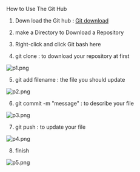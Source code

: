 How to Use The Git Hub 



1. Down load the Git hub :  [Git download](https://git-scm.com/download/win )



2.  make a Directory to Download a Repository



3. Right-click and click Git bash here



4. git clone : to download your repository at first

![p1.png](https://github.com/vanillamood/cpp/blob/master/2nd%20study/p1.png?raw=true)



5. git add filename : the file you should update

![p2.png](https://github.com/vanillamood/cpp/blob/master/2nd%20study/p2.png?raw=true)



6. git commit -m "message" : to describe your file



![p3.png](https://github.com/vanillamood/cpp/blob/master/2nd%20study/p3.png?raw=true)



7. git push : to update your file

![p4.png](https://github.com/vanillamood/cpp/blob/master/2nd%20study/p4.png?raw=true)



8. finish

![p5.png](https://github.com/vanillamood/cpp/blob/master/2nd%20study/p5.png?raw=true)